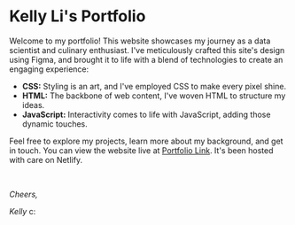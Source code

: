 # Kelly Li's Portfolio

Welcome to my portfolio! This website showcases my journey as a data scientist and culinary enthusiast. I've meticulously crafted this site's design using Figma, and brought it to life with a blend of technologies to create an engaging experience:

- **CSS:** Styling is an art, and I've employed CSS to make every pixel shine.
- **HTML:** The backbone of web content, I've woven HTML to structure my ideas.
- **JavaScript:** Interactivity comes to life with JavaScript, adding those dynamic touches.

Feel free to explore my projects, learn more about my background, and get in touch. You can view the website live at [Portfolio Link](https://kelly-li.netlify.app/). It's been hosted with care on Netlify.

<br>

*Cheers,*

*Kelly* c:
